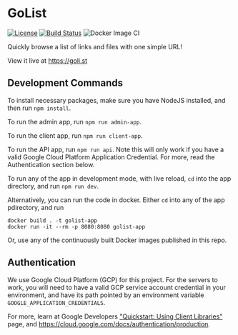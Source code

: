 # GoList

[![License](https://img.shields.io/badge/License-Apache%202.0-blue.svg)](https://opensource.org/licenses/Apache-2.0)
[![Build Status](https://travis-ci.com/Michael-Tu/GoList.svg?branch=main)](https://travis-ci.com/Michael-Tu/GoList)
![Docker Image CI](https://github.com/Michael-Tu/GoList/workflows/Docker%20Image%20CI/badge.svg?branch=main)

Quickly browse a list of links and files with one simple URL!

View it live at https://goli.st

## Development Commands

To install necessary packages, make sure you have NodeJS installed, and then run `npm install`.

To run the admin app, run `npm run admin-app`.

To run the client app, run `npm run client-app`.

To run the API app, run `npm run api`. Note this will only work if you have a valid Google Cloud Platform Application Credential. For more, read the Authentication section below.

To run any of the app in development mode, with live reload, `cd` into the app directory, and run `npm run dev`.

Alternatively, you can run the code in docker. Either `cd` into any of the app pdirectory, and run

```
docker build . -t golist-app
docker run -it --rm -p 8080:8080 golist-app
```

Or, use any of the continuously built Docker images published in this repo.

## Authentication

We use Google Cloud Platform (GCP) for this project. For the servers to work, you will need to have a valid GCP service account credential in your environment, and have its path pointed by an environment variable `GOOGLE_APPLICATION_CREDENTIALS`.

For more, learn at Google Developers ["Quickstart: Using Client Libraries"](https://developers.google.com/analytics/devguides/config/admin/v1/quickstart-client-libraries) page, and https://cloud.google.com/docs/authentication/production.
